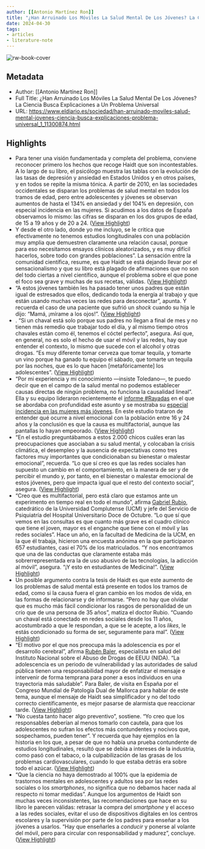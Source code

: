 ```yaml
---
author: [[Antonio Martínez Ron]]
title: "¿Han Arruinado Los Móviles La Salud Mental De Los Jóvenes? La Ciencia Busca Explicaciones a Un Problema Universal"
date: 2024-04-30
tags: 
- articles
- literature-note
---
```

![rw-book-cover](https://static.eldiario.es/clip/ddb651e5-5bd6-4e34-bc93-e5516620ad86_facebook-watermarked-aspect-ratio_default_0.jpg)

## Metadata
- Author: [[Antonio Martínez Ron]]
- Full Title: ¿Han Arruinado Los Móviles La Salud Mental De Los Jóvenes? La Ciencia Busca Explicaciones a Un Problema Universal
- URL: https://www.eldiario.es/sociedad/han-arruinado-moviles-salud-mental-jovenes-ciencia-busca-explicaciones-problema-universal_1_11300874.html

## Highlights
- Para tener una visión fundamentada y completa del problema, conviene reconocer primero los hechos que recoge Haidt que son incontestables. A lo largo de su libro, el psicólogo muestra las tablas con la evolución de las tasas de depresión y ansiedad en Estados Unidos y en otros países, y en todos se repite la misma tónica. A partir de 2010, en las sociedades occidentales se disparan los problemas de salud mental en todos los tramos de edad, pero entre adolescentes y jóvenes se observan aumentos de hasta el 134% en ansiedad y del 104% en depresión, con especial incidencia en las mujeres. Si acudimos a los datos de España observamos lo mismo: las cifras se disparan en los dos grupos de edad, de 15 a 19 años y de 20 a 24. ([View Highlight](https://read.readwise.io/read/01hwmey7wezkhyt1hesspr3rqg))
- Y desde el otro lado, donde yo me incluyo, se le critica que efectivamente no tenemos estudios longitudinales con una población muy amplia que demuestren claramente una relación causal, porque para eso necesitamos ensayos clínicos aleatorizados, y es muy difícil hacerlos, sobre todo con grandes poblaciones”. La sensación entre la comunidad científica, resume, es que Haidt se está dejando llevar por el sensacionalismo y que su libro está plagado de afirmaciones que no son del todo ciertas a nivel científico, aunque el problema sobre el que pone el foco sea grave y muchas de sus recetas, válidas. ([View Highlight](https://read.readwise.io/read/01hwmeyxcmsjb0r7xtvm9ss89f))
- “A estos jóvenes también les ha pasado tener unos padres que están igual de estresados que ellos, dedicando toda la energía al trabajo y que están usando muchas veces las redes para desconectar”, apunta. Y recuerda el caso de una paciente que sufrió un *shock* cuando su hija le dijo: “Mamá, ¡mírame a los ojos!”. ([View Highlight](https://read.readwise.io/read/01hwmez8zz0p0kh72w21shcvcb))
- . “Si un chaval está solo porque sus padres no llegan a final de mes y no tienen más remedio que trabajar todo el día, y al mismo tiempo otros chavales están como él, tenemos el cóctel perfecto”, asegura. Así que, en general, no es solo el hecho de usar el móvil y las redes, hay que entender el contexto, lo mismo que sucede con el alcohol y otras drogas. “Es muy diferente tomar cerveza que tomar tequila, y tomarte un vino porque ha ganado tu equipo el sábado, que tomarte un tequila por las noches, que es lo que hacen [metafóricamente] los adolescentes”. ([View Highlight](https://read.readwise.io/read/01hwmezrms4kstd0f4m373j94d))
- “Por mi experiencia y mi conocimiento —insiste Toledano—, te puedo decir que en el campo de la salud mental no podemos establecer causas directas de ningún problema, no funciona la causalidad lineal”. Ella y su equipo lideraron recientemente el [informe #Rayadas](https://www.fundacionmanantial.org/wp-content/uploads/2024/01/INFORME-RAYADAS-SALUD-MENTAL-JOVENES-FUNDACION-MANANTIAL.pdf) en el que se abordaba con profundidad este asunto y se mostraba su [especial incidencia en las mujeres más jóvenes](https://www.eldiario.es/comunitat-valenciana/ansiedad-insomnio-redes-sociales-afectan-salud-mental-mujeres-jovenes_1_10769709.html). En este estudio trataron de entender qué ocurre a nivel emocional con la población entre 16 y 24 años y la conclusión es que la causa es multifactorial, aunque las pantallas lo hayan empeorado. ([View Highlight](https://read.readwise.io/read/01hwmf08qv9qqvxdrccvms84d1))
- “En el estudio preguntábamos a estos 2.000 chicos cuáles eran las preocupaciones que asociaban a su salud mental, y colocaban la crisis climática, el desempleo y la ausencia de expectativas como tres factores muy importantes que condicionaban su bienestar o malestar emocional”, recuerda. “Lo que sí creo es que las redes sociales han supuesto un cambio en el comportamiento, en la manera de ser y de percibir el mundo y, por tanto, en el bienestar o malestar emocional de estos jóvenes, pero que impacta igual que el resto del contexto social”, asegura. ([View Highlight](https://read.readwise.io/read/01hwmf0dmqd6323g57sq44bppr))
- “Creo que es multifactorial, pero está claro que estamos ante un experimento en tiempo real en todo el mundo”, afirma [Gabriel Rubio](https://www.ucm.es/directorio?id=18331), catedrático de la Universidad Complutense (UCM) y jefe del Servicio de Psiquiatría del Hospital Universitario Doce de Octubre. “Lo que sí que vemos en las consultas es que cuanto más grave es el cuadro clínico que tiene el joven, mayor es el enganche que tiene con el móvil y las redes sociales”. Hace un año, en la facultad de Medicina de la UCM, en la que él trabaja, hicieron una encuesta anónima en la que participaron 657 estudiantes, casi el 70% de los matriculados. “Y nos encontramos que una de las conductas que claramente estaba más sobrerrepresentada era la de uso abusivo de las tecnologías, la adicción al móvil”, asegura. “¡Y esto en estudiantes de Medicina!”. ([View Highlight](https://read.readwise.io/read/01hwmf0pcdgxn99mp3cjcyhceh))
- Un posible argumento contra la tesis de Haidt es que este aumento de los problemas de salud mental está presente en todos los tramos de edad, como si la causa fuera el gran cambio en los modos de vida, en las formas de relacionarse y de informarse. “Pero no hay que olvidar que es mucho más fácil condicionar los rasgos de personalidad de un crío que de una persona de 35 años”, matiza el doctor Rubio. “Cuando un chaval está conectado en redes sociales desde los 11 años, acostumbrado a que le respondan, a que se le acepte, a los *likes*, le estás condicionado su forma de ser, seguramente para mal”. ([View Highlight](https://read.readwise.io/read/01hwmf12awc81jvepqh6x9n0ns))
- “El motivo por el que nos preocupa más la adolescencia es por el desarrollo cerebral”, afirma [Rubén Baler](https://www.edi.nih.gov/people/hispanics/profiles/ruben-baler), especialista en salud del Instituto Nacional sobre el Abuso de Drogas de EEUU (NIDA). “La adolescencia es un periodo de vulnerabilidad y las autoridades de salud pública tienen una responsabilidad mayor de enfatizar el mensaje e intervenir de forma temprana para poner a esos individuos en una trayectoria más saludable”. Para Baler, de visita en España por el Congreso Mundial de Patología Dual de Mallorca para hablar de este tema, aunque el mensaje de Haidt sea simplificador y no del todo correcto científicamente, es mejor pasarse de alarmista que reaccionar tarde. ([View Highlight](https://read.readwise.io/read/01hwmf17ndbjy7d1hw31f9rawn))
- “No cuesta tanto hacer algo preventivo”, sostiene. “Yo creo que los responsables deberían al menos tomarlo con cautela, para que los adolescentes no sufran los efectos más contundentes y nocivos que, sospechamos, pueden tener”. Y recuerda que hay ejemplos en la historia en los que, a pesar de que no había una prueba contundente de estudios longitudinales, resultó que se debía a intereses de la industria, como pasó con el tabaco, o la culpabilización de las grasas de los problemas cardiovasculares, cuando lo que estaba detrás era sobre todo el azúcar. ([View Highlight](https://read.readwise.io/read/01hwmf1c8aj9ztq5jvhn6j7jec))
- “Que la ciencia no haya demostrado al 100% que la epidemia de trastornos mentales en adolescentes y adultos sea por las redes sociales o los *smartphones*, no significa que no debamos hacer nada al respecto ni tomar medidas”. Aunque los argumentos de Haidt son muchas veces inconsistentes, las recomendaciones que hace en su libro le parecen válidas: retrasar la compra del *smartphone* y el acceso a las redes sociales, evitar el uso de dispositivos digitales en los centros escolares y la supervisión por parte de los padres para enseñar a los jóvenes a usarlos. “Hay que enseñarles a *conducir* y ponerse al volante del móvil, pero para circular con responsabilidad y madurez”, concluye. ([View Highlight](https://read.readwise.io/read/01hwmf1syxa8ss4qt9gtgwm2xs))
